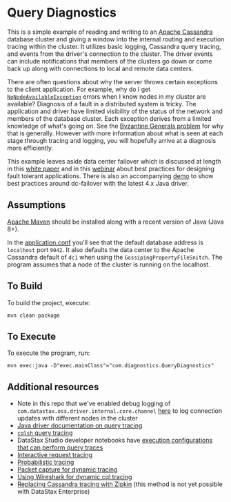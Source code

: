 # Query Diagnostics
This is a simple example of reading and writing to an [Apache Cassandra](https://cassandra.apache.org) database
cluster and giving a window into the internal routing and execution tracing within
the cluster. It utilizes basic logging, Cassandra query tracing, and events from
the driver's connection to the cluster. The driver events can include
notifications that members of the clusters go down or come back up along with connections
to local and remote data centers.

There are often questions about why the server throws certain exceptions to the
client application. For example, why do I get [`NoNodeAvailableException`](https://docs.datastax.com/en/drivers/java/4.7/com/datastax/oss/driver/api/core/NoNodeAvailableException.html)
errors when I know nodes in my cluster are available? Diagnosis of a fault in a 
distributed system is tricky. The application and driver have limited visibility 
of the status of the network and members of the database cluster. Each exception 
derives from a limited knowledge of what's going on. See the
[Byzantine Generals problem](https://en.wikipedia.org/wiki/Byzantine_fault) 
for why that is generally.  However with more information about what is seen at each stage
through tracing and logging, you will hopefully arrive at a diagnosis more efficiently.

This example leaves aside data center failover which is discussed at length in this
[white paper](https://www.datastax.com/resources/whitepaper/designing-fault-tolerant-applications-datastax-and-apache-cassandratm)
and in this [webinar](https://www.datastax.com/resources/webinar/designing-fault-tolerant-applications-datastax-enterprise-and-apache-cassandra)
about best practices for designing fault tolerant applications. There is also an
accompanying [demo](https://github.com/datastax/dc-failover-demo) to show best practices around dc-failover with the latest 4.x Java driver.

## Assumptions
[Apache Maven](https://maven.apache.org) should be installed along with a recent version of Java (Java 8+).

In the [application.conf](src/main/resources/application.conf) you'll see that the
default database address is `localhost` port `9042`.  It also defaults the data center
to the Apache Cassandra default of `dc1` when using the `GossipingPropertyFileSnitch`.
The program assumes that a node of the cluster is running on the localhost.

## To Build
To build the project, execute:

`mvn clean package`

## To Execute
To execute the program, run:

`mvn exec:java -D"exec.mainClass"="com.diagnostics.QueryDiagnostics"`

## Additional resources
- Note in this repo that we've enabled debug logging of `com.datastax.oss.driver.internal.core.channel` [here](src/main/resources/logback.xml#L12) to log connection updates with different nodes in the cluster
- [Java driver documentation on query tracing](https://docs.datastax.com/en/developer/java-driver/4.7/manual/core/tracing/)
- [`cqlsh` query tracing](https://docs.datastax.com/en/cql-oss/3.3/cql/cql_reference/cqlshTracing.html)
- DataStax Studio developer notebooks have [execution configurations that can perform query traces](https://docs.datastax.com/en/studio/6.8/studio/gs/manageRunConfigurations.html)
- [Interactive request tracing](https://www.datastax.com/blog/2012/11/request-tracing-cassandra-12)
- [Probabilistic tracing](https://www.datastax.com/blog/2012/11/advanced-request-tracing-cassandra-12)
- [Packet capture for dynamic tracing](https://cassandra.apache.org/doc/latest/troubleshooting/use_tools.html#packet-capture)
- [Using Wireshark for dynamic cql tracing](http://www.redshots.com/finding-rogue-cassandra-queries/)
- [Replacing Cassandra tracing with Zipkin](https://thelastpickle.com/blog/2015/12/07/using-zipkin-for-full-stack-tracing-including-cassandra.html) (this method is not yet possible with DataStax Enterprise)
